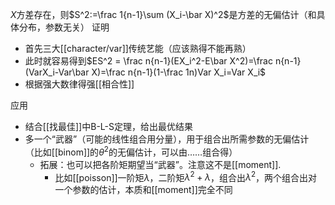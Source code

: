 $X$方差存在，则$S^2:=\frac 1{n-1}\sum (X_i-\bar X)^2$是方差的无偏估计（和具体分布，参数无关）
证明
- 首先三大[[character/var]]传统艺能（应该熟得不能再熟）
- 此时就容易得到$ES^2 = \frac n{n-1}(EX_i^2-E\bar X^2)=\frac n{n-1}(VarX_i-Var\bar X)=\frac n{n-1}(1-\frac 1n)Var X_i=Var X_i$
- 根据强大数律得强[[相合性]]


应用
- 结合[[找最佳]]中B-L-S定理，给出最优结果
- 多一个“武器”（可能的线性组合用分量），用于组合出所需参数的无偏估计（比如[[binom]]的$\theta^2$的无偏估计，可以由……组合得）
  - 拓展：也可以把各阶矩期望当“武器”。注意这不是[[moment]].
    - 比如[[poisson]]一阶矩$\lambda$，二阶矩$\lambda^2+\lambda$，组合出$\lambda^2$，两个组合出对一个参数的估计，本质和[[moment]]完全不同